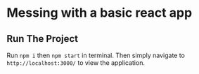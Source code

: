 # Messing with a basic react app
## Run The Project
Run `npm i` then `npm start` in terminal. Then simply navigate to `http://localhost:3000/` to view the application.
